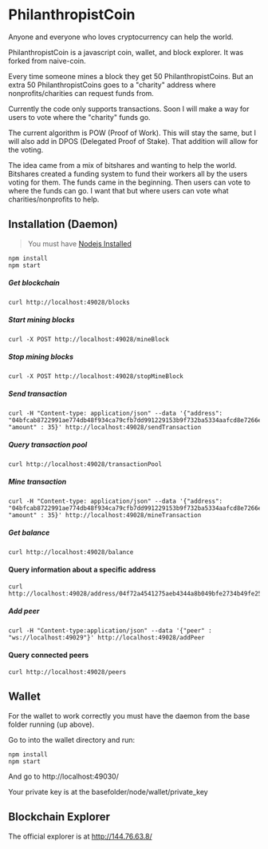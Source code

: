 # PhilanthropistCoin

Anyone and everyone who loves cryptocurrency can help the world.

PhilanthropistCoin is a javascript coin, wallet, and block explorer. It was forked from naive-coin.

Every time someone mines a block they get 50 PhilanthropistCoins. But an extra 50 PhilanthropistCoins goes to a "charity" address where nonprofits/charities can request funds from.

Currently the code only supports transactions. Soon I will make a way for users to vote where the "charity" funds go.

The current algorithm is POW (Proof of Work). This will stay the same, but I will also add in DPOS (Delegated Proof of Stake). That addition will allow for the voting.

The idea came from a mix of bitshares and wanting to help the world. Bitshares created a funding system to fund their workers all by the users voting for them. The funds came in the beginning. Then users can vote to where the funds can go. I want that but where users can vote what charities/nonprofits to help.

## Installation (Daemon)

> You must have [Nodejs Installed](https://nodejs.org/en/download/)

```
npm install
npm start
```

##### Get blockchain
```
curl http://localhost:49028/blocks
```

##### Start mining blocks
```
curl -X POST http://localhost:49028/mineBlock
``` 

##### Stop mining blocks
```
curl -X POST http://localhost:49028/stopMineBlock
``` 

##### Send transaction
```
curl -H "Content-type: application/json" --data '{"address": "04bfcab8722991ae774db48f934ca79cfb7dd991229153b9f732ba5334aafcd8e7266e47076996b55a14bf9913ee3145ce0cfc1372ada8ada74bd287450313534b", "amount" : 35}' http://localhost:49028/sendTransaction
```

##### Query transaction pool
```
curl http://localhost:49028/transactionPool
```

##### Mine transaction
```
curl -H "Content-type: application/json" --data '{"address": "04bfcab8722991ae774db48f934ca79cfb7dd991229153b9f732ba5334aafcd8e7266e47076996b55a14bf9913ee3145ce0cfc1372ada8ada74bd287450313534b", "amount" : 35}' http://localhost:49028/mineTransaction
```

##### Get balance
```
curl http://localhost:49028/balance
```

#### Query information about a specific address
```
curl http://localhost:49028/address/04f72a4541275aeb4344a8b049bfe2734b49fe25c08d56918f033507b96a61f9e3c330c4fcd46d0854a712dc878b9c280abe90c788c47497e06df78b25bf60ae64
```

##### Add peer
```
curl -H "Content-type:application/json" --data '{"peer" : "ws://localhost:49029"}' http://localhost:49028/addPeer
```
#### Query connected peers
```
curl http://localhost:49028/peers
```

## Wallet
For the wallet to work correctly you must have the daemon from the base folder running (up above).

Go to into the wallet directory and run:

```
npm install
npm start
```

And go to http://localhost:49030/

Your private key is at the basefolder/node/wallet/private_key

## Blockchain Explorer

The official explorer is at http://144.76.63.8/